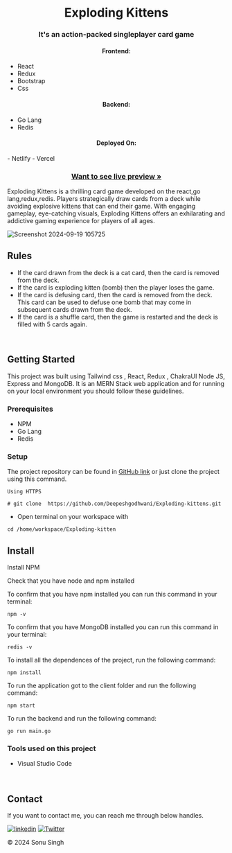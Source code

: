 <h1 align="center">Exploding Kittens</h1>

<h3 align="center">It's an action-packed singleplayer card game</h3>


<h4 align="center">Frontend:</h4>

<p align="center">

 - React
 - Redux
 - Bootstrap
 - Css
 

</p>


<h4 align="center">Backend:</h4>

<p align="center">

- Go Lang
- Redis

    
</p>

<p>
<h4 align="center">Deployed On:</h4>
  - Netlify
  - Vercel
</p>



<h3 align="center"><a href="https://emittr-assignment-exploading-kittens-game.vercel.app/"><strong>Want to see live preview »</strong></a></h3>


Exploding Kittens is a thrilling card game developed on the  react,go lang,redux,redis. Players strategically draw cards from a deck while avoiding explosive kittens that can end their game. With engaging gameplay, eye-catching visuals, Exploding Kittens offers an exhilarating and addictive gaming experience for players of all ages.


![Screenshot 2024-09-19 105725](https://github.com/user-attachments/assets/ed07eb93-10dd-4ddf-99db-c16976f257d2)

## Rules
- If the card drawn from the deck is a cat card, then the card is removed from the deck.
- If the card is exploding kitten (bomb) then the player loses the game.
- If the card is defusing card, then the card is removed from the deck. This card can be used to defuse one bomb that may come in subsequent cards drawn from the deck.
- If the card is a shuffle card, then the game is restarted and the deck is filled with 5 cards again.



<br />



## Getting Started

This project was built using Tailwind css , React, Redux , ChakraUI Node JS, Express and MongoDB. It is an MERN Stack web application and for running on your local environment you should follow these guidelines.


### Prerequisites

- NPM 
- Go Lang
- Redis

### Setup


The project repository can be found in [GitHub link](https://github.com/sonu2k1/Emittr-Assignment-Exploading-Kittens-Game) or just clone the project using this command. 


```
Using HTTPS

# git clone  https://github.com/Deepeshgodhwani/Exploding-kittens.git
```

+ Open terminal on your workspace with

```
cd /home/workspace/Exploding-kitten
```


## Install

Install NPM

Check that you have node and npm installed


To confirm that you have npm installed you can run this command in your terminal:


```
npm -v
```

To confirm that you have MongoDB installed you can run this command in your terminal:


```
redis -v
```


To install all the dependences of the project, run the following command:


```
npm install
```


To run the application got to the client folder and run the following command:

```
npm start
```

To run the backend and run the following command:

```
go run main.go 
```






### Tools used on this project

- Visual Studio Code


<br/>



## Contact

If you want to contact me, you can reach me through below handles.

[![linkedin](https://img.shields.io/badge/Deepesh_Godhwani-0077B5?style=for-the-badge&logo=linkedin&logoColor=white)](https://www.linkedin.com/in/sonu-singh-429a86291)
[![Twitter](https://img.shields.io/badge/Deepesh_Godhwani-20232A?style=for-the-badge&logo=Github&logoColor=white)](https://github.com/sonu2k1)

© 2024 Sonu Singh
